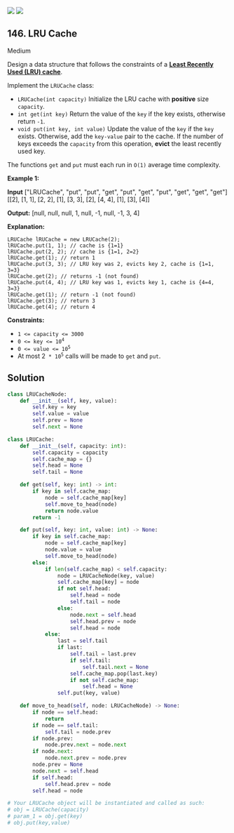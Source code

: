[![](https://img.shields.io/github/stars/LeetCode-in-Python/LeetCode-in-Python?label=Stars&style=flat-square)](https://github.com/LeetCode-in-Python/LeetCode-in-Python)
[![](https://img.shields.io/github/forks/LeetCode-in-Python/LeetCode-in-Python?label=Fork%20me%20on%20GitHub%20&style=flat-square)](https://github.com/LeetCode-in-Python/LeetCode-in-Python/fork)

## 146\. LRU Cache

Medium

Design a data structure that follows the constraints of a **[Least Recently Used (LRU) cache](https://en.wikipedia.org/wiki/Cache_replacement_policies#LRU)**.

Implement the `LRUCache` class:

*   `LRUCache(int capacity)` Initialize the LRU cache with **positive** size `capacity`.
*   `int get(int key)` Return the value of the `key` if the key exists, otherwise return `-1`.
*   `void put(int key, int value)` Update the value of the `key` if the `key` exists. Otherwise, add the `key-value` pair to the cache. If the number of keys exceeds the `capacity` from this operation, **evict** the least recently used key.

The functions `get` and `put` must each run in `O(1)` average time complexity.

**Example 1:**

**Input** ["LRUCache", "put", "put", "get", "put", "get", "put", "get", "get", "get"] [[2], [1, 1], [2, 2], [1], [3, 3], [2], [4, 4], [1], [3], [4]]

**Output:** [null, null, null, 1, null, -1, null, -1, 3, 4]

**Explanation:**

    LRUCache lRUCache = new LRUCache(2);
    lRUCache.put(1, 1); // cache is {1=1}
    lRUCache.put(2, 2); // cache is {1=1, 2=2}
    lRUCache.get(1); // return 1
    lRUCache.put(3, 3); // LRU key was 2, evicts key 2, cache is {1=1, 3=3}
    lRUCache.get(2); // returns -1 (not found)
    lRUCache.put(4, 4); // LRU key was 1, evicts key 1, cache is {4=4, 3=3}
    lRUCache.get(1); // return -1 (not found)
    lRUCache.get(3); // return 3
    lRUCache.get(4); // return 4 

**Constraints:**

*   `1 <= capacity <= 3000`
*   <code>0 <= key <= 10<sup>4</sup></code>
*   <code>0 <= value <= 10<sup>5</sup></code>
*   At most 2<code> * 10<sup>5</sup></code> calls will be made to `get` and `put`.



## Solution

```python
class LRUCacheNode:
    def __init__(self, key, value):
        self.key = key
        self.value = value
        self.prev = None
        self.next = None

class LRUCache:
    def __init__(self, capacity: int):
        self.capacity = capacity
        self.cache_map = {}
        self.head = None
        self.tail = None

    def get(self, key: int) -> int:
        if key in self.cache_map:
            node = self.cache_map[key]
            self.move_to_head(node)
            return node.value
        return -1

    def put(self, key: int, value: int) -> None:
        if key in self.cache_map:
            node = self.cache_map[key]
            node.value = value
            self.move_to_head(node)
        else:
            if len(self.cache_map) < self.capacity:
                node = LRUCacheNode(key, value)
                self.cache_map[key] = node
                if not self.head:
                    self.head = node
                    self.tail = node
                else:
                    node.next = self.head
                    self.head.prev = node
                    self.head = node
            else:
                last = self.tail
                if last:
                    self.tail = last.prev
                    if self.tail:
                        self.tail.next = None
                    self.cache_map.pop(last.key)
                    if not self.cache_map:
                        self.head = None
                self.put(key, value)

    def move_to_head(self, node: LRUCacheNode) -> None:
        if node == self.head:
            return
        if node == self.tail:
            self.tail = node.prev
        if node.prev:
            node.prev.next = node.next
        if node.next:
            node.next.prev = node.prev
        node.prev = None
        node.next = self.head
        if self.head:
            self.head.prev = node
        self.head = node

# Your LRUCache object will be instantiated and called as such:
# obj = LRUCache(capacity)
# param_1 = obj.get(key)
# obj.put(key,value)
```